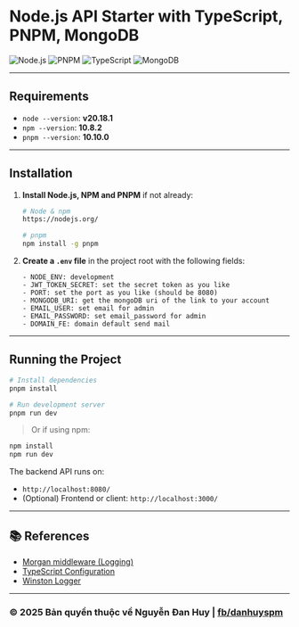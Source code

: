 
# Node.js API Starter with TypeScript, PNPM, MongoDB

![Node.js](https://img.shields.io/badge/Node.js-20.x-brightgreen?logo=node.js)
![PNPM](https://img.shields.io/badge/PNPM-10.x-orange?logo=pnpm)
![TypeScript](https://img.shields.io/badge/TypeScript-Enabled-blue?logo=typescript)
![MongoDB](https://img.shields.io/badge/MongoDB-Connected-success?logo=mongodb)

---

## Requirements

- `node --version`: **v20.18.1**
- `npm --version`: **10.8.2**
- `pnpm --version`: **10.10.0**

---

## Installation

1. **Install Node.js, NPM and PNPM** if not already:
    ```bash
    # Node & npm
    https://nodejs.org/

    # pnpm
    npm install -g pnpm
    ```

2. **Create a `.env` file** in the project root with the following fields:

    ```env
    - NODE_ENV: development
    - JWT_TOKEN_SECRET: set the secret token as you like
    - PORT: set the port as you like (should be 8080)
    - MONGODB_URI: get the mongoDB uri of the link to your account
    - EMAIL_USER: set email for admin
    - EMAIL_PASSWORD: set email_password for admin
    - DOMAIN_FE: domain default send mail
    ```

---

## Running the Project

```bash
# Install dependencies
pnpm install

# Run development server
pnpm run dev
```

> Or if using npm:

```bash
npm install
npm run dev
```

The backend API runs on:

- `http://localhost:8080/`
- (Optional) Frontend or client: `http://localhost:3000/`

---

## 📚 References

- [Morgan middleware (Logging)](https://expressjs.com/en/resources/middleware/morgan.html)
- [TypeScript Configuration](https://www.typescriptlang.org/tsconfig/)
- [Winston Logger](https://github.com/winstonjs/winston)

---

### © 2025 Bản quyền thuộc về Nguyễn Đan Huy | [fb/danhuyspm](https://facebook.com/danhuyspm)